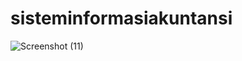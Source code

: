 # sisteminformasiakuntansi

![Screenshot (11)](https://github.com/HanifMuzzaki/sisteminformasiakuntansi/assets/152130412/45e1e941-9b55-48c9-93f7-889b5fcee62f)
